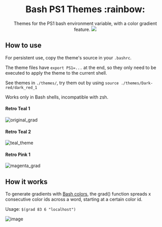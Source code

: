 <h1 align="center">
  Bash PS1 Themes :rainbow: 
</h1>

<p align="center">
Themes for the PS1 bash environment variable, with a color gradient feature.
  <img src="https://raw.githubusercontent.com/showlet/bash_ps1_themes/master/photos/magenta_gradient3.png"/>
</p>
  
## How to use

For persistent use, copy the theme's source in your `.bashrc`.

The theme files have `export PS1=...` at the end, so they only need to be executed to apply the theme to the current shell.

See themes in `./themes/`, try them out by using `source ./themes/Dark-red/dark_red_1`

Works only in Bash shells, incompatible with zsh.

#### Retro Teal 1 
![original_grad](https://raw.githubusercontent.com/showlet/bash_ps1_themes/master/photos/original_gradient.png)

#### Retro Teal 2
![teal_theme](https://raw.githubusercontent.com/showlet/bash_ps1_themes/master/photos/teal_theme1.png)

#### Retro Pink 1
![magenta_grad](https://raw.githubusercontent.com/showlet/bash_ps1_themes/master/photos/magenta_gradient3.png)

## How it works

To generate gradients with [Bash colors](https://misc.flogisoft.com/bash/tip_colors_and_formatting#colors1), the grad() function spreads x consecutive color ids across a word, starting at a certain color id. 

Usage: `$(grad 83 6 "localhost")` 

![image](https://user-images.githubusercontent.com/8711020/142923686-7d3c7072-3afe-46c1-a846-f7229b726c6f.png)
